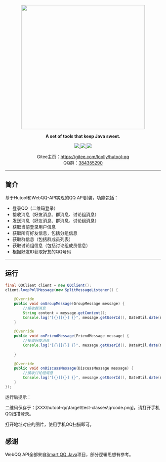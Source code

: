 <p align="center">
	<a href="http://hutool.cn/"><img src="http://www.hutool.cn/images/logo.jpg" width="400"></a>
</p>
<p align="center">
	<strong>A set of tools that keep Java sweet.</strong>
</p>
<p align="center">
	<a href="http://search.maven.org/#artifactdetails%7Ccn.hutool%7Chutool-all%7C4.1.5%7Cjar">
		<img src="https://img.shields.io/badge/version-1.0.0-blue.svg" >
	</a>
	<a href="http://www.apache.org/licenses/LICENSE-2.0.html">
		<img src="http://img.shields.io/:license-apache-blue.svg" >
	</a>
	<a>
		<img src="https://img.shields.io/badge/JDK-1.7+-green.svg" >
	</a>
</p>
<p align="center">
	Gitee主页：<a href="https://gitee.com/loolly/hutool-qq">https://gitee.com/loolly/hutool-qq</a><br/>
	QQ群：<a href="https://jq.qq.com/?_wv=1027&k=5Yxay3A">384355290</a>
</p>

-------------------------------------------------------------------------------

## 简介

基于Hutool和WebQQ-API实现的QQ API封装，功能包括：

- 登录QQ（二维码登录）
- 接收消息（好友消息、群消息、讨论组消息）
- 发送消息（好友消息、群消息、讨论组消息）
- 获取当前登录用户信息
- 获取所有好友信息，包括分组信息
- 获取群信息（包括群成员列表）
- 获取讨论组信息（包括讨论组成员信息）
- 根据好友ID获取好友的QQ号码

-------------------------------------------------------------------------------

## 运行

```java
final QQClient client = new QQClient();
client.loopPollMessage(new SplitMessageListener() {
	
	@Override
	public void onGroupMessage(GroupMessage message) {
		//接收群消息
		String content = message.getContent();
		Console.log("[{}][{}] {}", message.getUserId(), DateUtil.date(message.getTime()).toTimeStr(), message.getContent());
	}
	
	@Override
	public void onFriendMessage(FriendMessage message) {
		//接收好友消息
		Console.log("[{}][{}] {}", message.getUserId(), DateUtil.date(message.getTime()).toTimeStr(), message.getContent());
		
	}
	
	@Override
	public void onDiscussMessage(DiscussMessage message) {
		//接收讨论组消息
		Console.log("[{}][{}] {}", message.getUserId(), DateUtil.date(message.getTime()).toTimeStr(), message.getContent());
	}
});
```

运行后提示：

二维码保存于：[XXX\hutool-qq\target\test-classes\qrcode.png]，请打开手机QQ扫描登录。

打开地址对应的图片，使用手机QQ扫描即可。

## 感谢

WebQQ API全部来自[Smart QQ Java](https://github.com/ScienJus/smartqq)项目，部分逻辑思想有参考。